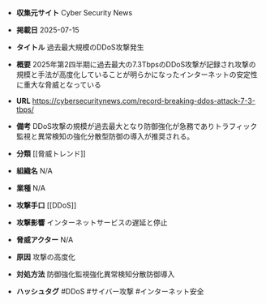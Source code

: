 - **収集元サイト**
Cyber Security News

- **掲載日**
2025-07-15

- **タイトル**
過去最大規模のDDoS攻撃発生

- **概要**
2025年第2四半期に過去最大の7.3TbpsのDDoS攻撃が記録され攻撃の規模と手法が高度化していることが明らかになったインターネットの安定性に重大な脅威となっている

- **URL**
https://cybersecuritynews.com/record-breaking-ddos-attack-7-3-tbps/

- **備考**
DDoS攻撃の規模が過去最大となり防御強化が急務でありトラフィック監視と異常検知の強化分散型防御の導入が推奨される。

- **分類**
[[脅威トレンド]]

- **組織名**
N/A

- **業種**
N/A

- **攻撃手口**
[[DDoS]]

- **攻撃影響**
インターネットサービスの遅延と停止

- **脅威アクター**
N/A

- **原因**
攻撃の高度化

- **対処方法**
防御強化監視強化異常検知分散防御導入

- **ハッシュタグ**
#DDoS #サイバー攻撃 #インターネット安全
